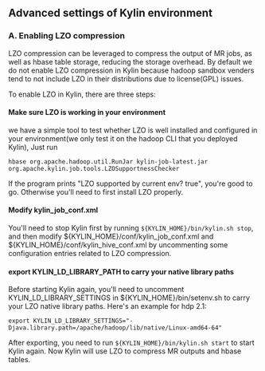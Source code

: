 Advanced settings of Kylin environment
----

### A. Enabling LZO compression

LZO compression can be leveraged to compress the output of MR jobs, as well as hbase table storage, reducing the storage overhead. By default we do not enable LZO compression in Kylin because hadoop sandbox venders tend to not include LZO in their distributions due to license(GPL) issues.

To enable LZO in Kylin, there are three steps:

#### Make sure LZO is working in your environment

we have a simple tool to test whether LZO is well installed and configured in your environment(we only test it on the hadoop CLI that you deployed Kylin), Just run

`hbase org.apache.hadoop.util.RunJar kylin-job-latest.jar org.apache.kylin.job.tools.LZOSupportnessChecker`

If the program prints "LZO supported by current env? true", you're good to go. Otherwise you'll need to first install LZO properly.

#### Modify kylin_job_conf.xml

You'll need to stop Kylin first by running `${KYLIN_HOME}/bin/kylin.sh stop`, and then modify ${KYLIN_HOME}/conf/kylin_job_conf.xml and ${KYLIN_HOME}/conf/kylin_hive_conf.xml  by uncommenting some configuration entries related to LZO compression.

#### export KYLIN_LD_LIBRARY_PATH to carry your native library paths

Before starting Kylin again, you'll need to uncomment KYLIN_LD_LIBRARY_SETTINGS in ${KYLIN_HOME}/bin/setenv.sh to carry your LZO native library paths. Here's an example for hdp 2.1:

	export KYLIN_LD_LIBRARY_SETTINGS="-Djava.library.path=/apache/hadoop/lib/native/Linux-amd64-64"

After exporting, you need to run `${KYLIN_HOME}/bin/kylin.sh start` to start Kylin again. Now Kylin will use LZO to compress MR outputs and hbase tables.